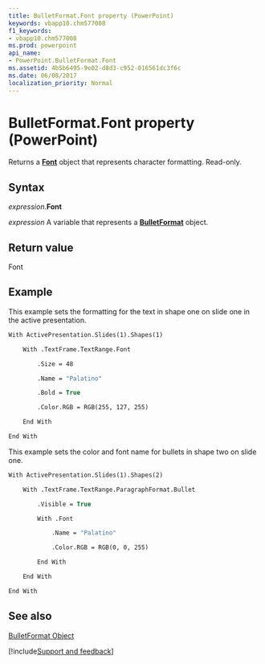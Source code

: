```yaml
---
title: BulletFormat.Font property (PowerPoint)
keywords: vbapp10.chm577008
f1_keywords:
- vbapp10.chm577008
ms.prod: powerpoint
api_name:
- PowerPoint.BulletFormat.Font
ms.assetid: 4b5b6495-9e02-d8d3-c952-016561dc3f6c
ms.date: 06/08/2017
localization_priority: Normal
---
```



# BulletFormat.Font property (PowerPoint)

Returns a  **[Font](PowerPoint.Font.md)** object that represents character formatting. Read-only.


## Syntax

_expression_.**Font**

_expression_ A variable that represents a **[BulletFormat](PowerPoint.BulletFormat.md)** object.


## Return value

Font


## Example

This example sets the formatting for the text in shape one on slide one in the active presentation.


```vb
With ActivePresentation.Slides(1).Shapes(1)

    With .TextFrame.TextRange.Font

        .Size = 48

        .Name = "Palatino"

        .Bold = True

        .Color.RGB = RGB(255, 127, 255)

    End With

End With
```

This example sets the color and font name for bullets in shape two on slide one.




```vb
With ActivePresentation.Slides(1).Shapes(2)

    With .TextFrame.TextRange.ParagraphFormat.Bullet

        .Visible = True

        With .Font

            .Name = "Palatino"

            .Color.RGB = RGB(0, 0, 255)

        End With

    End With

End With
```


## See also


[BulletFormat Object](PowerPoint.BulletFormat.md)

[!include[Support and feedback](~/includes/feedback-boilerplate.md)]
